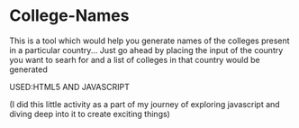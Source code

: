 # College-Names

This is a tool which would help you generate names of the colleges present in a particular country...
Just go ahead by placing the input of the country you want to searh for and a list of colleges in that country would be generated

USED:HTML5 AND JAVASCRIPT

(I did this little activity as a part of my journey of exploring javascript and diving deep into it to create exciting things)
